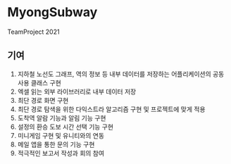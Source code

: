# MyongSubway
TeamProject 2021

## 기여
1. 지하철 노선도 그래프, 역의 정보 등 내부 데이터를 저장하는 어플리케이션의 공동사용 클래스 구현
2. 엑셀 읽는 외부 라이브러리로 내부 데이터 저장
3. 최단 경로 화면 구현
4. 최단 경로 탐색을 위한 다익스트라 알고리즘 구현 및 프로젝트에 맞게 적용
5. 도착역 알람 기능과 알림 기능 구현
6. 설정의 환승 도보 시간 선택 기능 구현
7. 미니게임 구현 및 유니티와의 연동
8. 메일 앱을 통한 문의 기능 구현
9. 적극적인 보고서 작성과 회의 참여

